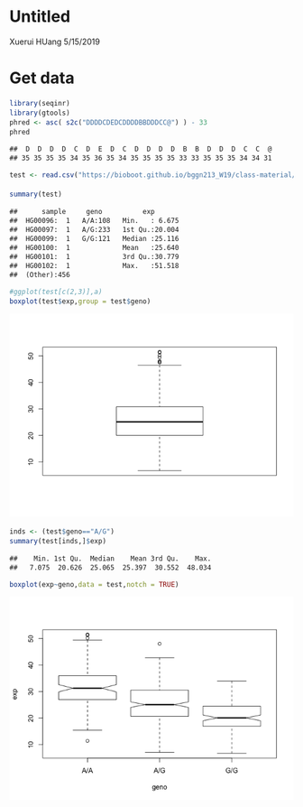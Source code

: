 Untitled
================
Xuerui HUang
5/15/2019

# Get data

``` r
library(seqinr)
library(gtools)
phred <- asc( s2c("DDDDCDEDCDDDDBBDDDCC@") ) - 33
phred
```

    ##  D  D  D  D  C  D  E  D  C  D  D  D  D  B  B  D  D  D  C  C  @ 
    ## 35 35 35 35 34 35 36 35 34 35 35 35 35 33 33 35 35 35 34 34 31

``` r
test <- read.csv("https://bioboot.github.io/bggn213_W19/class-material/rs8067378_ENSG00000172057.6.txt",sep = " ")

summary(test)
```

    ##      sample     geno          exp        
    ##  HG00096:  1   A/A:108   Min.   : 6.675  
    ##  HG00097:  1   A/G:233   1st Qu.:20.004  
    ##  HG00099:  1   G/G:121   Median :25.116  
    ##  HG00100:  1             Mean   :25.640  
    ##  HG00101:  1             3rd Qu.:30.779  
    ##  HG00102:  1             Max.   :51.518  
    ##  (Other):456

``` r
#ggplot(test[c(2,3)],a)
boxplot(test$exp,group = test$geno)
```

![](Untitled_files/figure-gfm/unnamed-chunk-2-1.png)<!-- -->

``` r
inds <- (test$geno=="A/G")
summary(test[inds,]$exp)
```

    ##    Min. 1st Qu.  Median    Mean 3rd Qu.    Max. 
    ##   7.075  20.626  25.065  25.397  30.552  48.034

``` r
boxplot(exp~geno,data = test,notch = TRUE)
```

![](Untitled_files/figure-gfm/unnamed-chunk-2-2.png)<!-- -->
